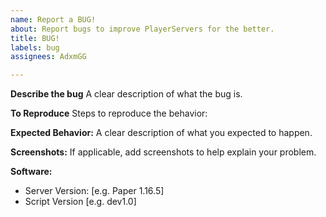 ```yaml
---
name: Report a BUG!
about: Report bugs to improve PlayerServers for the better.
title: BUG!
labels: bug
assignees: AdxmGG

---
```


**Describe the bug**
A clear description of what the bug is.

**To Reproduce**
Steps to reproduce the behavior:

**Expected Behavior:**
A clear description of what you expected to happen.

**Screenshots:**
If applicable, add screenshots to help explain your problem.

**Software:**
 - Server Version: [e.g. Paper 1.16.5]
 - Script Version [e.g. dev1.0]
